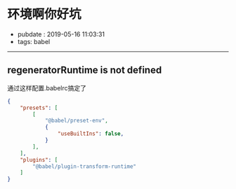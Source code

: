 # 环境啊你好坑

- pubdate : 2019-05-16 11:03:31
- tags: babel

---

## regeneratorRuntime is not defined

通过这样配置.babelrc搞定了

```json
{
    "presets": [
        [
            "@babel/preset-env",
            {
                "useBuiltIns": false,
            }
        ],
    ],
    "plugins": [
        "@babel/plugin-transform-runtime"
    ]
}
```

